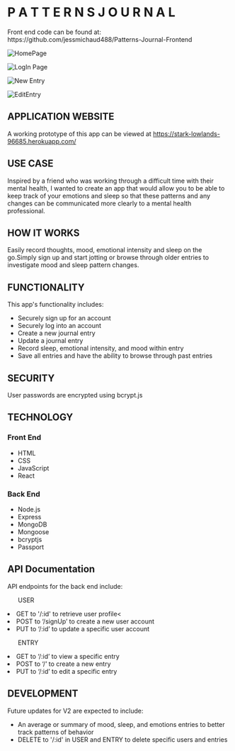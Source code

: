 <h1>P A T T E R N S  J O U R N A L</h1>
<P>Front end code can be found at: https://github.com/jessmichaud488/Patterns-Journal-Frontend</p>

![HomePage](https://github.com/jessmichaud488/React-Capstone/blob/master/src/images/HomePage.png)

![LogIn Page](https://github.com/jessmichaud488/React-Capstone/blob/master/src/images/LogIn.png)

![New Entry](https://github.com/jessmichaud488/React-Capstone/blob/master/src/images/NewEntry.png)

![EditEntry](https://github.com/jessmichaud488/React-Capstone/blob/master/src/images/EditEntry.png)

<H2>APPLICATION WEBSITE</h2>
<p>A working prototype of this app can be viewed at <a href="https://stark-lowlands-96685.herokuapp.com/">https://stark-lowlands-96685.herokuapp.com/</a></p>

<h2>USE CASE</h2>
<p>Inspired by a friend who was working through a difficult time with their mental health, I wanted to create an app that would allow you to be able to keep track of your emotions and sleep so that these patterns and any changes can be communicated more clearly to a mental health professional.</p>

<h2>HOW IT WORKS</h2>
<p>Easily record thoughts, mood, emotional intensity and sleep on the go.Simply sign up and start jotting or browse through older entries to investigate mood and sleep pattern changes.</p>

<h2>FUNCTIONALITY</h2>
<p>This app's functionality includes:</p>
<ul>
	<li>Securely sign up for an account</li>
<li>Securely log into an account</li>
<li>Create a new journal entry</li>
<li>Update a journal entry</li>
<li>Record sleep, emotional intensity, and mood within entry</li>
<li>Save all entries and have the ability to browse through past entries</li>
</ul>

<h2>SECURITY</h2>
<p>User passwords are encrypted using bcrypt.js</p>

<h2>TECHNOLOGY</h2>
<h3>Front End</h3>
<ul>
	<li>HTML</li>
	<li>CSS</li>
	<li>JavaScript</li>
	<li>React</li>
</ul>

<h3>Back End</h3>
<ul>
	<li>Node.js</li>
	<li>Express</li>
	<li>MongoDB</li>
	<li>Mongoose</li>
	<li>bcryptjs</li>
	<li>Passport</li>
</ul>

<h2>API Documentation</h2>
<p>API endpoints for the back end include:</p>

<ul>USER</ul>
<li>GET to '/:id' to retrieve user profile<</li>
<li>POST to ‘/signUp’ to create a new user account</li>
<li>PUT to ‘/:id’ to update a specific user account</li>

<ul>ENTRY</ul>
<li>GET to ‘/:id’ to view a specific entry</li>
<li>POST to ‘/’ to create a new entry</li>
<li>PUT to ‘/:id’ to edit a specific entry</li>

<h2>DEVELOPMENT</h2>
<p>Future updates for V2 are expected to include:</p>
<ul>
	<li>An average or summary of mood, sleep, and emotions entries to better track patterns of behavior</li> 
	<li>DELETE  to '/:id' in USER and ENTRY to delete specific users and entries</li>
</ul>



